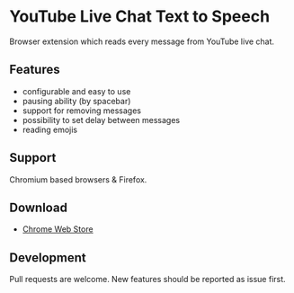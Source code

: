 # YouTube Live Chat Text to Speech
Browser extension which reads every message from YouTube live chat.

## Features
* configurable and easy to use
* pausing ability (by spacebar)
* support for removing messages
* possibility to set delay between messages
* reading emojis

## Support
Chromium based browsers & Firefox.

## Download
* [Chrome Web Store](https://chrome.google.com/webstore/detail/youtube-live-chat-text2sp/npmdjndmifhlpbemfpdpbjcagamcohee)

## Development
Pull requests are welcome. New features should be reported as issue first.
